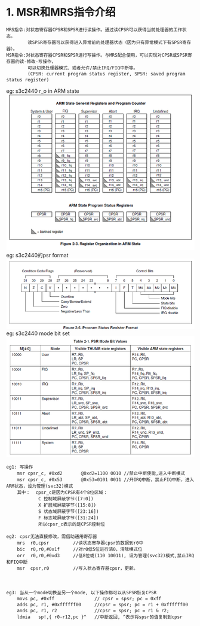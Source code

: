 # 1. MSR和MRS指令介绍
	MRS指令:对状态寄存器CPSR和SPSR进行读操作。通过读CPSR可以获得当前处理器的工作状态。
			读SPSR寄存器可以获得进入异常前的处理器状态（因为只有异常模式下有SPSR寄存器）。
	MSR指令:对状态寄存器CPSR和SPSR进行写操作。与MRS配合使用，可以实现对CPSR或SPSR寄存器的读-修改-写操作，
			可以切换处理器模式、或者允许/禁止IRQ/FIQ中断等。
			(CPSR: current program status register, SPSR: saved program status register)
eg: s3c2440 r_o in ARM state<br>
![](pic/arm_state.PNG)<br>
eg: s3c2440的psr format
![](pic/psr_format.PNG)<br>
eg: s3c2440 mode bit set
![](pic/mode.png)<br>

	eg1: 写操作
		msr cpsr_c, #0xd2       @0xd2=1100 0010 //禁止中断使能,进入中断模式
		msr cpsr_c, #0x53       @0x53=0101 0011 //开IRQ中断，禁止FIQ中断，进入ARM状态，设为管理(svc32)模式
		其中：  cpsr_c是因为CPSR有4个8位区域：
				C 控制域屏蔽字节([7:0])
				X 扩展域屏蔽字节([15:8])
				S 状态域屏蔽字节([23:16])
				F 标志域屏蔽字节([31:24])
				所以cpsr_c表示的是CPSR控制位

	eg2: cpsr无法直接修改，需借助通用寄存器
		mrs  r0,cpsr         //读状态寄存器cpsr的数据到r0中
		bic  r0,r0,#0x1f     //对r0低5位进行清0，清除模式位
		orr  r0,r0,#0xd3     //低8位或(110 10011), 设为管理(svc32)模式,禁止IRQ和FIQ中断
		msr  cpsr,r0         //写入状态寄存器cpsr，更新。



	eg3: 当从一个mode切换至另一个mode, 以下操作都可以从SPSR恢复CPSR
		movs pc, #0xff               // cpsr = spsr; pc = 0xff
		adds pc, r1, #0xffffff00     //cpsr = spsr; pc = r1 + 0xffffff00
		ands pc, r1, r2              //cpsr = spsr; pc = r1 & r2;
		ldmia   sp!,{ r0-r12,pc }^   //中断返回, ^表示将spsr的值复制到cpsr
